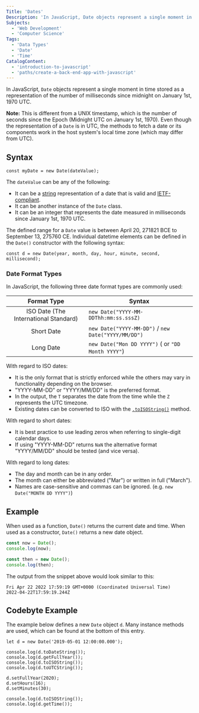```yaml
---
Title: 'Dates'
Description: 'In JavaScript, Date objects represent a single moment in time stored as a number, representing the number of milliseconds since midnight on January 1st, 1970 UTC.'
Subjects:
  - 'Web Development'
  - 'Computer Science'
Tags:
  - 'Data Types'
  - 'Date'
  - 'Time'
CatalogContent:
  - 'introduction-to-javascript'
  - 'paths/create-a-back-end-app-with-javascript'
---
```


In JavaScript, `Date` objects represent a single moment in time stored as a representation of the number of milliseconds since midnight on January 1st, 1970 UTC.

**Note:** This is different from a UNIX timestamp, which is the number of seconds since the Epoch (Midnight UTC on January 1st, 1970). Even though the representation of a `Date` is in UTC, the methods to fetch a date or its components work in the host system's local time zone (which may differ from UTC).

## Syntax

```pseudo
const myDate = new Date(dateValue);
```

The `dateValue` can be any of the following:

- It can be a [string](https://www.codecademy.com/resources/docs/javascript/strings) representation of a date that is valid and [IETF-compliant](https://datatracker.ietf.org/doc/html/rfc2822#page-14).
- It can be another instance of the `Date` class.
- It can be an integer that represents the date measured in milliseconds since January 1st, 1970 UTC.

The defined range for a `Date` value is between April 20, 271821 BCE to September 13, 275760 CE. Individual datetime elements can be defined in the `Date()` constructor with the following syntax:

```pseudo
const d = new Date(year, month, day, hour, minute, second, millisecond);
```

### Date Format Types

In JavaScript, the following three date format types are commonly used:

|              Format Type              | Syntax                                              |
| :-----------------------------------: | --------------------------------------------------- |
| ISO Date (The International Standard) | `new Date("YYYY-MM-DDThh:mm:ss.sssZ)`               |
|              Short Date               | `new Date("YYYY-MM-DD")` / `new Date("YYYY/MM/DD")` |
|               Long Date               | `new Date("Mon DD YYYY")` ( or `"DD Month YYYY"`)   |

With regard to ISO dates:

- It is the only format that is strictly enforced while the others may vary in functionality depending on the browser.
- "YYYY-MM-DD" or "YYYY/MM/DD" is the preferred format.
- In the output, the `T` separates the date from the time while the `Z` represents the UTC timezone.
- Existing dates can be converted to ISO with the [`.toISOString()`](https://www.codecademy.com/resources/docs/javascript/dates/toISOString) method.

With regard to short dates:

- It is best practice to use leading zeros when referring to single-digit calendar days.
- If using "YYYY-MM-DD" returns `NaN` the alternative format "YYYY/MM/DD" should be tested (and vice versa).

With regard to long dates:

- The day and month can be in any order.
- The month can either be abbreviated ("Mar") or written in full ("March").
- Names are case-sensitive and commas can be ignored. (e.g. `new Date("MONTH DD YYYY")`)

## Example

When used as a function, `Date()` returns the current date and time. When used as a constructor, `Date()` returns a new date object.

```js
const now = Date();
console.log(now);

const then = new Date();
console.log(then);
```

The output from the snippet above would look similar to this:

```shell
Fri Apr 22 2022 17:59:19 GMT+0000 (Coordinated Universal Time)
2022-04-22T17:59:19.244Z
```

## Codebyte Example

The example below defines a new `Date` object `d`. Many instance methods are used, which can be found at the bottom of this entry.

```codebyte/javascript
let d = new Date('2019-05-01 12:00:00.000');

console.log(d.toDateString());
console.log(d.getFullYear());
console.log(d.toISOString());
console.log(d.toUTCString());

d.setFullYear(2020);
d.setHours(16);
d.setMinutes(30);

console.log(d.toISOString());
console.log(d.getTime());
```
